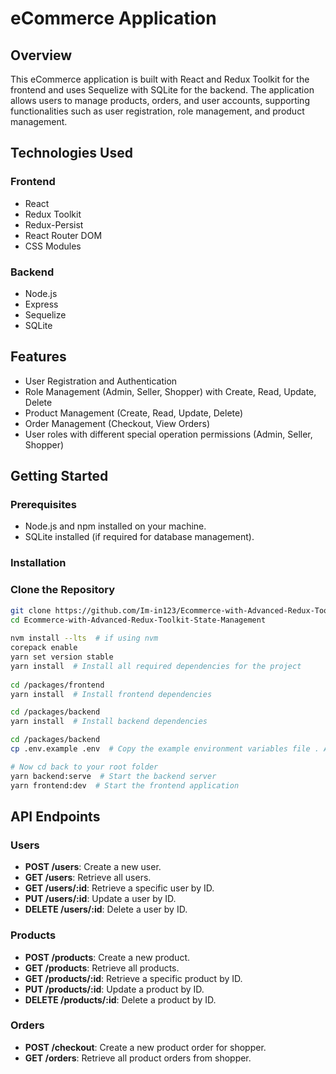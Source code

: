 # eCommerce Application

## Overview
This eCommerce application is built with React and Redux Toolkit for the frontend and uses Sequelize with SQLite for the backend. The application allows users to manage products, orders, and user accounts, supporting functionalities such as user registration, role management, and product management.

## Technologies Used

### Frontend
- React
- Redux Toolkit 
- Redux-Persist
- React Router DOM
- CSS Modules

### Backend
- Node.js
- Express
- Sequelize
- SQLite

## Features
- User Registration and Authentication
- Role Management (Admin, Seller, Shopper) with Create, Read, Update, Delete
- Product Management (Create, Read, Update, Delete)
- Order Management (Checkout, View Orders)
- User roles with different special operation permissions (Admin, Seller, Shopper)

## Getting Started

### Prerequisites
- Node.js and npm installed on your machine.
- SQLite installed (if required for database management).

### Installation
### Clone the Repository

```bash
git clone https://github.com/Im-in123/Ecommerce-with-Advanced-Redux-Toolkit-State-Management
cd Ecommerce-with-Advanced-Redux-Toolkit-State-Management
 
nvm install --lts  # if using nvm
corepack enable
yarn set version stable
yarn install  # Install all required dependencies for the project
 
cd /packages/frontend
yarn install  # Install frontend dependencies

cd /packages/backend
yarn install  # Install backend dependencies

cd /packages/backend
cp .env.example .env  # Copy the example environment variables file . After that edit the .env file to set the appropriate values for your environment

# Now cd back to your root folder
yarn backend:serve  # Start the backend server
yarn frontend:dev  # Start the frontend application
```

## API Endpoints

### Users
- **POST /users**: Create a new user.
- **GET /users**: Retrieve all users.
- **GET /users/:id**: Retrieve a specific user by ID.
- **PUT /users/:id**: Update a user by ID.
- **DELETE /users/:id**: Delete a user by ID.

### Products
- **POST /products**: Create a new product.
- **GET /products**: Retrieve all products.
- **GET /products/:id**: Retrieve a specific product by ID.
- **PUT /products/:id**: Update a product by ID.
- **DELETE /products/:id**: Delete a product by ID.

### Orders
- **POST /checkout**: Create a new product order for shopper.
- **GET /orders**: Retrieve all product orders from shopper.
 
 
